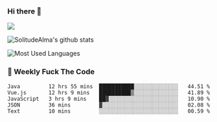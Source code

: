 ### Hi there 👋

<p>
  <a href="https://count.getloli.com/"><img src="https://count.getloli.com/get/@:solitudealma"></a>
</p>

![SolitudeAlma's github stats](https://github-readme-stats.vercel.app/api?username=solitudealma&show_icons=true&theme=radical)

![Most Used Languages](https://github-readme-stats.vercel.app/api/top-langs/?username=solitudealma&layout=compact&hide_border=true&theme=dark)
<!-- ![visitors](https://visitor-badge.glitch.me/badge?page_id=solitudealma.solitudealma.id) -->


### :dart: Weekly Fuck The Code

<!--START_SECTION:waka-->
```text
Java         12 hrs 55 mins  ███████████░░░░░░░░░░░░░░   44.51 % 
Vue.js       12 hrs 9 mins   ██████████▒░░░░░░░░░░░░░░   41.89 % 
JavaScript   3 hrs 9 mins    ██▓░░░░░░░░░░░░░░░░░░░░░░   10.90 % 
JSON         36 mins         ▓░░░░░░░░░░░░░░░░░░░░░░░░   02.08 % 
Text         10 mins         ░░░░░░░░░░░░░░░░░░░░░░░░░   00.59 % 
```
<!--END_SECTION:waka-->
